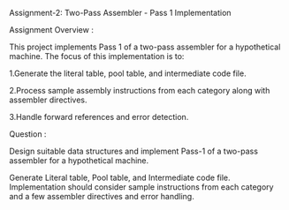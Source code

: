 Assignment-2: Two-Pass Assembler - Pass 1 Implementation

Assignment Overview :

This project implements Pass 1 of a two-pass assembler for a hypothetical machine. The focus of this implementation is to:

1.Generate the literal table, pool table, and intermediate code file.

2.Process sample assembly instructions from each category along with assembler directives.

3.Handle forward references and error detection.

Question : 

Design suitable data structures and implement Pass-1 of a two-pass assembler for a hypothetical machine.

Generate Literal table, Pool table, and Intermediate code file. Implementation should consider sample instructions from each category and a few assembler directives and error handling.

